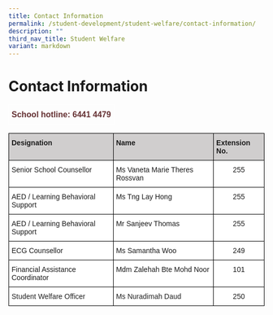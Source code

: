 ```yaml
---
title: Contact Information
permalink: /student-development/student-welfare/contact-information/
description: ""
third_nav_title: Student Welfare
variant: markdown
---
```

Contact Information
===================

 <style type="text/css">
.tg  {border-collapse:collapse;border-spacing:0;}
.tg td{border-color:black;border-style:solid;border-width:1px;font-family:Arial, sans-serif;font-size:14px;
  overflow:hidden;padding:10px 5px;word-break:normal;}
.tg th{border-color:black;border-style:solid;border-width:1px;font-family:Arial, sans-serif;font-size:14px;
  font-weight:normal;overflow:hidden;padding:10px 5px;word-break:normal;}
.tg .tg-3bno{border-color:#ffffff;color:#663234;font-size:16px;font-weight:bold;text-align:right;vertical-align:top}
</style>
<table class="tg">
<thead>
  <tr>
    <td class="tg-3bno">School hotline: 6441 4479</td>
  </tr>
</thead>
</table>

<style type="text/css">
.tg  {border-collapse:collapse;border-spacing:0;}
.tg td{border-color:black;border-style:solid;border-width:1px;font-family:Arial, sans-serif;font-size:14px;
  overflow:hidden;padding:10px 5px;word-break:normal;}
.tg th{border-color:black;border-style:solid;border-width:1px;font-family:Arial, sans-serif;font-size:14px;
  font-weight:normal;overflow:hidden;padding:10px 5px;word-break:normal;}
.tg .tg-0043{background-color:#D0CECE;font-weight:bold;text-align:left;vertical-align:top}
.tg .tg-ktyi{background-color:#FFF;text-align:left;vertical-align:top}
.tg .tg-7yig{background-color:#FFF;text-align:center;vertical-align:top}
.tg .tg-tsok{background-color:#FFF;color:#222;text-align:left;vertical-align:top}
</style>
<table class="tg">
<thead>
  <tr>
    <th class="tg-0043">Designation</th>
    <th class="tg-0043">Name</th>
    <th class="tg-0043">Extension No.</th>
  </tr>
</thead>
<tbody>
  <tr>
    <td class="tg-ktyi">Senior School Counsellor</td>
    <td class="tg-ktyi">Ms Vaneta Marie Theres Rossvan</td>
    <td class="tg-7yig">255</td>
  </tr>
  <tr>
    <td class="tg-ktyi">AED / Learning Behavioral Support</td>
    <td class="tg-ktyi">Ms Tng Lay Hong</td>
    <td class="tg-7yig">255</td>
  </tr>
  <tr>
    <td class="tg-ktyi">AED / Learning Behavioral Support</td>
    <td class="tg-ktyi">Mr Sanjeev Thomas</td>
    <td class="tg-7yig">255</td>
  </tr>
  <tr>
    <td class="tg-ktyi">ECG Counsellor</td>
    <td class="tg-ktyi">Ms Samantha Woo</td>
    <td class="tg-7yig">249</td>
  </tr>
  <tr>
    <td class="tg-ktyi">Financial Assistance Coordinator</td>
    <td class="tg-ktyi">Mdm Zalehah Bte Mohd Noor</td>
    <td class="tg-7yig">101</td>
  </tr>
  <tr>
    <td class="tg-tsok"><span style="color:#222">Student Welfare Officer</span></td>
    <td class="tg-tsok"><span style="color:#222">Ms Nuradimah Daud</span></td>
    <td class="tg-7yig">250</td>
  </tr>
</tbody>
</table>